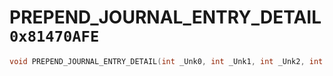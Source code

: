 # PREPEND_JOURNAL_ENTRY_DETAIL `0x81470AFE`

```cpp
void PREPEND_JOURNAL_ENTRY_DETAIL(int _Unk0, int _Unk1, int _Unk2, int _Unk3, int _Unk4);
```